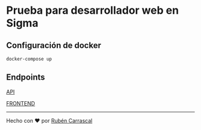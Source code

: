 # Prueba para desarrollador web en Sigma

## Configuración de docker

```
docker-compose up
```

## Endpoints

[API](http://localhost:82)

[FRONTEND](http://localhost:8081)

---

Hecho con ❤️ por [Rubén Carrascal](https://krrskl.github.io/)
